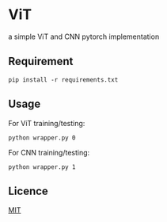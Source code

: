 # ViT
a simple ViT and CNN pytorch implementation

## Requirement
```
pip install -r requirements.txt
```

## Usage
For ViT training/testing:
```
python wrapper.py 0
```

For CNN training/testing:
```
python wrapper.py 1
```

## Licence
[MIT](https://github.com/NaotoNaka/ViT/edit/main/LICENCE)
